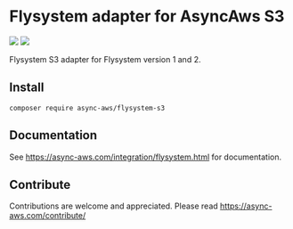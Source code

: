 # Flysystem adapter for AsyncAws S3

![](https://github.com/async-aws/flysystem-s3/workflows/Tests/badge.svg?branch=master)
![](https://github.com/async-aws/flysystem-s3/workflows/BC%20Check/badge.svg?branch=master)

Flysystem S3 adapter for Flysystem version 1 and 2.

## Install

```cli
composer require async-aws/flysystem-s3
```

## Documentation

See https://async-aws.com/integration/flysystem.html for documentation.

## Contribute

Contributions are welcome and appreciated. Please read https://async-aws.com/contribute/
